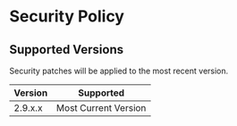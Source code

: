 # Security Policy

## Supported Versions

Security patches will be applied to the most recent version.

| Version | Supported           |
| ------- | ------------------  |
| 2.9.x.x | Most Current Version|
